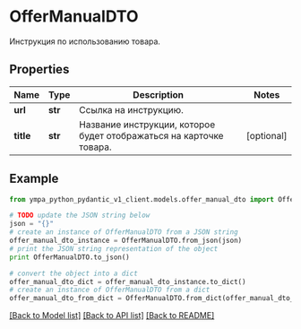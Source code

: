 # OfferManualDTO

Инструкция по использованию товара. 

## Properties
Name | Type | Description | Notes
------------ | ------------- | ------------- | -------------
**url** | **str** | Ссылка на инструкцию. | 
**title** | **str** | Название инструкции, которое будет отображаться на карточке товара.  | [optional] 

## Example

```python
from ympa_python_pydantic_v1_client.models.offer_manual_dto import OfferManualDTO

# TODO update the JSON string below
json = "{}"
# create an instance of OfferManualDTO from a JSON string
offer_manual_dto_instance = OfferManualDTO.from_json(json)
# print the JSON string representation of the object
print OfferManualDTO.to_json()

# convert the object into a dict
offer_manual_dto_dict = offer_manual_dto_instance.to_dict()
# create an instance of OfferManualDTO from a dict
offer_manual_dto_from_dict = OfferManualDTO.from_dict(offer_manual_dto_dict)
```
[[Back to Model list]](../README.md#documentation-for-models) [[Back to API list]](../README.md#documentation-for-api-endpoints) [[Back to README]](../README.md)


